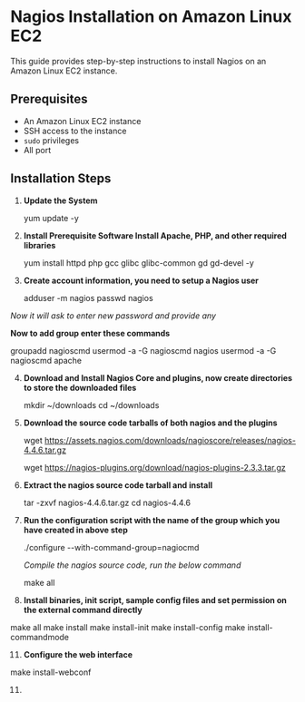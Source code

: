 # Nagios Installation on Amazon Linux EC2 
This guide provides step-by-step instructions to install Nagios on an Amazon Linux EC2 instance.

## Prerequisites

- An Amazon Linux EC2 instance
- SSH access to the instance
- `sudo` privileges
- All port


## Installation Steps

1. **Update the System**
     
   yum update -y

2. **Install Prerequisite Software Install Apache, PHP, and other required libraries**

   yum install httpd php gcc glibc glibc-common gd gd-devel -y

3. **Create account information, you need to setup a Nagios user**

   adduser -m nagios
   passwd nagios

  *Now it will ask to enter new password and provide any*

   **Now to add group enter these commands**

   groupadd nagioscmd
   usermod -a -G nagioscmd nagios
   usermod -a -G nagioscmd apache

4. **Download and Install Nagios Core and plugins, now create directories to store the downloaded files**
  
   mkdir ~/downloads
   cd ~/downloads    

6. **Download the source code tarballs of both nagios and the plugins**

   wget https://assets.nagios.com/downloads/nagioscore/releases/nagios-4.4.6.tar.gz
   
   wget https://nagios-plugins.org/download/nagios-plugins-2.3.3.tar.gz 
     
8. **Extract the nagios source code tarball and install**

   tar -zxvf nagios-4.4.6.tar.gz
   cd nagios-4.4.6
   
9. **Run the configuration script with the name of the group which you have created in above step**

   ./configure --with-command-group=nagiocmd

   *Compile the nagios source code, run the below command*

    make all

10. **Install binaries, init script, sample config files and set permission on the external command directly**

   make all
   make install
   make install-init
   make install-config
   make install-commandmode

11. **Configure the web interface**

   make install-webconf
  
11.  





















